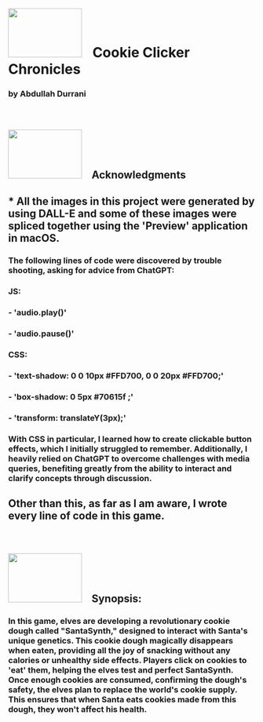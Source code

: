 # <img src= '/Users/akd_dev/code/ga/projects/unit-1-browser-based-game-project/src/readme-img/readme-img.png' width='150px' height='100px' style='margin-right: 15px'/> Cookie Clicker Chronicles

###  by Abdullah Durrani

<br />

## <img src= '/Users/akd_dev/code/ga/projects/unit-1-browser-based-game-project/src/readme-img/readme-img.png' width='150px' height='100px' style='margin-right: 15px'/> Acknowledgments

## * All the images in this project were generated by using DALL-E and some of these images were spliced together using the 'Preview' application in macOS.
### The following lines of code were discovered by trouble shooting, asking for advice from ChatGPT: 
###    JS:
### - 'audio.play()'
### - 'audio.pause()'
###    CSS:
### -  'text-shadow: 0 0 10px #FFD700, 0 0 20px #FFD700;'
### -  'box-shadow: 0 5px #70615f ;'
### -  'transform: translateY(3px);'
### With CSS in particular, I learned how to create clickable button effects, which I initially struggled to remember. Additionally, I heavily relied on ChatGPT to overcome challenges with media queries, benefiting greatly from the ability to interact and clarify concepts through discussion.

## Other than this, as far as I am aware, I wrote every line of code in this game.

<br />

## <img src= '/Users/akd_dev/code/ga/projects/unit-1-browser-based-game-project/src/readme-img/readme-img.png' width='150px' height='100px' style='margin-right: 15px'/> Synopsis: 

### In this game, elves are developing a revolutionary cookie dough called "SantaSynth," designed to interact with Santa's unique genetics. This cookie dough magically disappears when eaten, providing all the joy of snacking without any calories or unhealthy side effects. Players click on cookies to 'eat' them, helping the elves test and perfect SantaSynth. Once enough cookies are consumed, confirming the dough's safety, the elves plan to replace the world's cookie supply. This ensures that when Santa eats cookies made from this dough, they won't affect his health.






